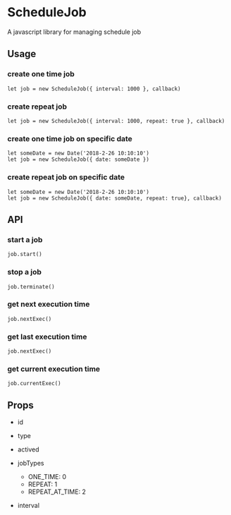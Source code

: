 # ScheduleJob
A javascript library for managing schedule job

##  Usage
### create one time job
```
let job = new ScheduleJob({ interval: 1000 }, callback)
```

### create repeat job
```
let job = new ScheduleJob({ interval: 1000, repeat: true }, callback)
```

### create one time job on specific date
```
let someDate = new Date('2018-2-26 10:10:10')
let job = new ScheduleJob({ date: someDate })
```


### create repeat job on specific date
```
let someDate = new Date('2018-2-26 10:10:10')
let job = new ScheduleJob({ date: someDate, repeat: true}, callback)
```

##  API

### start a job
``` 
job.start()
```

### stop a job
```
job.terminate()
```


### get next execution time
```
job.nextExec()
```

### get last execution time
```
job.nextExec()
```

### get current execution time
```
job.currentExec()
```

##  Props
- id 
- type
- actived
- jobTypes
  - ONE_TIME: 0
  - REPEAT: 1
  - REPEAT_AT_TIME: 2

- interval
